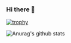 ### Hi there 👋

[![trophy](https://github-profile-trophy.vercel.app/?username=shujo&theme=onedark)](https://github.com/ryo-ma/github-profile-trophy)

![Anurag's github stats](https://github-readme-stats.vercel.app/api?username=shujo&show_icons=true&theme=onedark)
<!--
**shujo/shujo** is a ✨ _special_ ✨ repository because its `README.md` (this file) appears on your GitHub profile.

Here are some ideas to get you started:

- 🔭 I’m currently working on ...
- 🌱 I’m currently learning ...
- 👯 I’m looking to collaborate on ...
- 🤔 I’m looking for help with ...
- 💬 Ask me about ...
- 📫 How to reach me: ...
- 😄 Pronouns: ...
- ⚡ Fun fact: ...
-->
